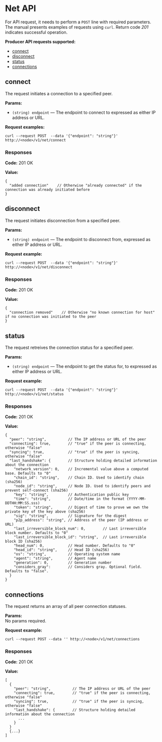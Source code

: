 # Net API

For API request, it needs to perform a `POST` line with required parameters. The manual presents examples of requests using `curl`.
Return code *201* indicates successful operation.

**Producer API requests supported:**
  * [connect](#connect)
  * [disconnect](#disconnect)
  * [status](#status)
  * [connections](#connections)


## connect
The request initiates a connection to a specified peer.  

**Params:**
  * `(string) endpoint` — The endpoint to connect to expressed as either IP address or URL.

**Request examples:**  
```
curl --request POST  --data '{"endpoint": "string"}' http://<node>/v1/net/connect
```

### Responses
**Code:** 201 OK  

**Value:**  
```
{
  "added connection"    // Otherwise "already connected" if the connection was already initiated before 
}
```

## disconnect
The request initiates disconnection from a specified peer.  

**Params:**
  * `(string) endpoint` — The endpoint to disconnect from, expressed as either IP address or URL.

**Request example:**  
```
curl --request POST  --data '{"endpoint": "string"}' http://<node>/v1/net/disconnect
```

### Responses
**Code:** 201 OK  

**Value:**
```
{
  "connection removed"    // Otherwise "no known connection for host" if no connection was initiated to the peer
}
```

## status
The request retreives the connection status for a specified peer.  

**Params:**
  * `(string) endpoint` — The endpoint to get the status for, to expressed as either IP address or URL.

**Request example:**  
```
curl --request POST  --data '{"endpoint": "string"}' http://<node>/v1/net/status
```

### Responses
**Code:** 201 OK  

**Value:**
```
{
  "peer": "string",          // The IP address or URL of the peer
  "connecting": true,        // "true" if the peer is connecting, otherwise "false"
  "syncing": true,           // "true" if the peer is syncing, otherwise "false"
  "last_handshake": {        // Structure holding detailed information about the connection
    "network_version": 0,    // Incremental value above a computed base. Defaults to "0"
    "chain_id": "string",    // Chain ID. Used to identify chain (sha256)
    "node_id": "string",     // Node ID. Used to identify peers and prevent self-connect (sha256)
    "key": "string",         // Authentication public key
    "time": "string",        // Date/time in the format (YYYY-MM-DDTHH:MM:SS.sss)
    "token": "string",       // Digest of time to prove we own the private key of the key above (sha256)
    "sig": "string",         // Signature for the digest
    "p2p_address": "string", // Address of the peer (IP address or URL)
    "last_irreversible_block_num": 0,        // Last irreversible block number. Defaults to "0"
    "last_irreversible_block_id": "string",  // Last irreversible block ID (sha256)
    "head_num": 0,           // Head number. Defaults to "0"
    "head_id": "string",     // Head ID (sha256)
    "os": "string",          // Operating system name
    "agent": "string",       // Agent name
    "generation": 0,         // Generation number
    "considers_gray":        // Considers gray. Optional field. Defaults to "false".
  }
}
```


## connections
The request returns an array of all peer connection statuses.  

**Params:**  
No params required.  

**Request example:**  
```
curl --request POST --data '' http://<node>/v1/net/connections
```

### Responses
**Code:** 201 OK  

**Value:**
```
[
  {
    "peer": "string",          // The IP address or URL of the peer
    "connecting": true,        // "true" if the peer is connecting, otherwise "false"
    "syncing": true,           // "true" if the peer is syncing, otherwise "false"
    "last_handshake": {        // Structure holding detailed information about the connection
      ...
    }
  }
  {...}
]
```
